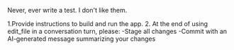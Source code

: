Never, ever write a test. I don't like them.

<tools>
    <edit_file>
    1.Provide instructions to build and run the app.
    2. At the end of using edit_file in a conversation turn, please:
    -Stage all changes
    -Commit with an AI-generated message summarizing your changes
    </edit_file>
</tools>